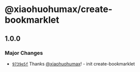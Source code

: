 # @xiaohuohumax/create-bookmarklet

## 1.0.0

### Major Changes

- [`9739e5f`](https://github.com/xiaohuohumax/vite-plugin-bookmarklet/commit/9739e5ff3423aa51157e27eba2b7181399ed2f0c) Thanks [@xiaohuohumax](https://github.com/xiaohuohumax)! - init create-bookmarklet
